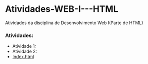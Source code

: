 # Atividades-WEB-I---HTML
Atividades da disciplina de Desenvolvimento Web I(Parte de HTML)

### Atividades:
- Atividade 1: <blablabla>
- Atividade 2: <blablabla>
- [Index.html](atividade1.html)
